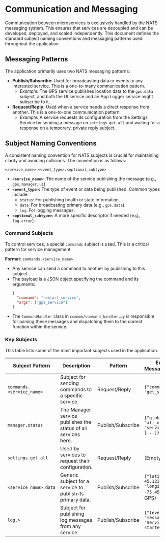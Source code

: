 # Communication and Messaging

Communication between microservices is exclusively handled by the NATS messaging system. This ensures that services are decoupled and can be developed, deployed, and scaled independently. This document defines the standard subject naming conventions and messaging patterns used throughout the application.

## Messaging Patterns

The application primarily uses two NATS messaging patterns:

-   **Publish/Subscribe:** Used for broadcasting data or events to any interested service. This is a one-to-many communication pattern.
    -   *Example:* The GPS service publishes location data to the `gps.data` subject, and both the UI service and an App Logger service might subscribe to it.
-   **Request/Reply:** Used when a service needs a direct response from another. This is a one-to-one communication pattern.
    -   *Example:* A service requests its configuration from the Settings Service by sending a message on `settings.get.all` and waiting for a response on a temporary, private reply subject.

## Subject Naming Conventions

A consistent naming convention for NATS subjects is crucial for maintaining clarity and avoiding collisions. The convention is as follows:

`<service_name>.<event_type>.<optional_subtype>`

-   **`<service_name>`:** The name of the service publishing the message (e.g., `gps`, `manager`, `ui`).
-   **`<event_type>`:** The type of event or data being published. Common types include:
    -   `status`: For publishing health or state information.
    -   `data`: For broadcasting primary data (e.g., `gps.data`).
    -   `log`: For logging messages.
-   **`<optional_subtype>`:** A more specific descriptor if needed (e.g., `log.error`).

### Command Subjects

To control services, a special `commands` subject is used. This is a critical pattern for service management.

**Format:** `commands.<service_name>`

-   Any service can send a command to another by publishing to this subject.
-   The payload is a JSON object specifying the command and its arguments:
    ```json
    {
      "command": "restart_service",
      "args": ["gps_service"]
    }
    ```
-   The `CommandHandler` class in `common/command_handler.py` is responsible for parsing these messages and dispatching them to the correct function within the service.

### Key Subjects

This table lists some of the most important subjects used in the application.

| Subject Pattern             | Description                                                  | Pattern         | Example Message/Payload                               |
| --------------------------- | ------------------------------------------------------------ | --------------- | ----------------------------------------------------- |
| `commands.<service_name>`   | Subject for sending commands to a specific service.          | Request/Reply   | `{"command": "get_status"}`                           |
| `manager.status`            | The Manager service publishes the status of all services here. | Publish/Subscribe | `{"global_status": "all_ok", "services": [...]}`      |
| `settings.get.all`          | Used by services to request their configuration.             | Request/Reply   | (Empty Payload)                                       |
| `<service_name>.data`       | Generic subject for a service to publish its primary data.   | Publish/Subscribe | `{"latitude": 45.123, "longitude": -75.456}` (from GPS) |
| `log.>`                     | Subject for publishing log messages from any service.        | Publish/Subscribe | `{"level": "INFO", "message": "Service started"}`     |
